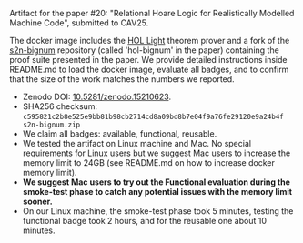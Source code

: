 
Artifact for the paper #20: "Relational Hoare Logic for Realistically Modelled Machine Code", submitted to CAV25.

The docker image includes the [HOL Light](https://github.com/jrh13/hol-light) theorem prover and a fork of the [s2n-bignum](https://github.com/awslabs/s2n-bignum) repository (called 'hol-bignum' in the paper) containing the proof suite presented in the paper.
We provide detailed instructions inside README.md to load the docker image, evaluate all badges, and to confirm that the size of the work matches the numbers we reported.

- Zenodo DOI: [10.5281/zenodo.15210623](https://doi.org/10.5281/zenodo.15210623).
- SHA256 checksum: `c595821c2b8e525e9bb81b98cb2714cd8a09bd8b7e04f9a76fe29120e9a24b4f  s2n-bignum.zip`
- We claim all badges: available, functional, reusable.
- We tested the artifact on Linux machine and Mac. No special requirements for Linux users but we suggest Mac users to increase the memory limit to 24GB (see README.md on how to increase docker memory limit).
- **We suggest Mac users to try out the Functional evaluation during the smoke-test phase to catch any potential issues with the memory limit sooner.**
- On our Linux machine, the smoke-test phase took 5 minutes, testing the functional badge took 2 hours, and for the reusable one about 10 minutes.
